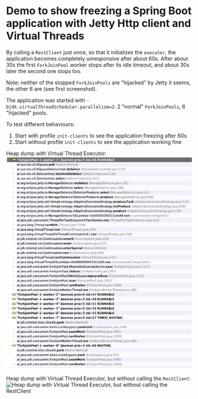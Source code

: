 # Demo to show freezing a Spring Boot application with Jetty Http client and Virtual Threads

By calling a `RestClient` just once, so that it initializes the `executor`, the application becomes completely
unresponsive after about 60s. After about 30s the first `ForkJoinPool` worker stops after its idle timeout, and about
30s later the second one stops too.

Note: neither of the stopped `ForkJoinPools` are "hijacked" by Jetty it seems, the other 6 are (see first screenshot).

The application was started with `-Djdk.virtualThreadScheduler.parallelism=2`: 2 "normal" `ForkJoinPools`, 6 "hijacked"
pools.

To test different behaviours:

1. Start with profile `init-clients` to see the application freezing after 60s
2. Start without profile `init-clients` to see the application working fine

Heap dump with Virtual Thread Executor:
![Heap dump with Virtual Thread Executor](heap-dump-virtual-thread-executor.png)

Heap dump with Virtual Thread Executor, but without calling the `RestClient`:
![Heap dump with Virtual Thread Executor, but without calling the
`RestClient`](heap-dump-virtual-thread-executor-no-init.png)
